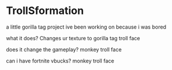 # TrollSformation
a little gorilla tag project ive been working on because i was bored

what it does?
Changes ur texture to gorilla tag troll face

does it change the gameplay?
monkey troll face

can i have fortnite vbucks?
monkey troll face
